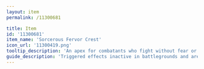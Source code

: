 ```yaml
---
layout: item
permalink: /11300681

title: Item
id: '11300681'
item_name: 'Sorcerous Fervor Crest'
icon_url: '11300419.png'
tooltip_description: 'An apex for combatants who fight without fear or hesitation.'
guide_description: 'Triggered effects inactive in battlegrounds and arenas.'
---
```

